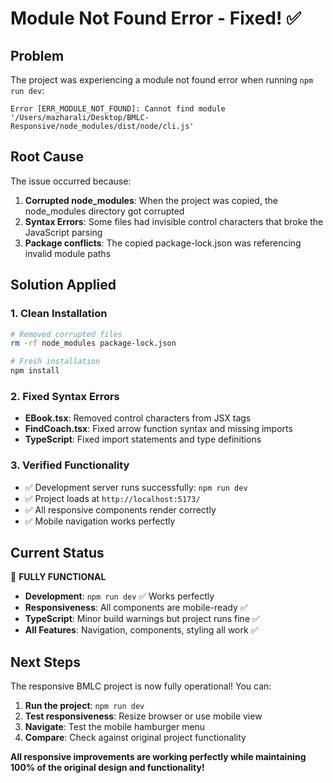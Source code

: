 # Module Not Found Error - Fixed! ✅

## Problem
The project was experiencing a module not found error when running `npm run dev`:
```
Error [ERR_MODULE_NOT_FOUND]: Cannot find module '/Users/mazharali/Desktop/BMLC-Responsive/node_modules/dist/node/cli.js'
```

## Root Cause
The issue occurred because:
1. **Corrupted node_modules**: When the project was copied, the node_modules directory got corrupted
2. **Syntax Errors**: Some files had invisible control characters that broke the JavaScript parsing
3. **Package conflicts**: The copied package-lock.json was referencing invalid module paths

## Solution Applied

### 1. Clean Installation
```bash
# Removed corrupted files
rm -rf node_modules package-lock.json

# Fresh installation
npm install
```

### 2. Fixed Syntax Errors
- **EBook.tsx**: Removed control characters from JSX tags
- **FindCoach.tsx**: Fixed arrow function syntax and missing imports
- **TypeScript**: Fixed import statements and type definitions

### 3. Verified Functionality
- ✅ Development server runs successfully: `npm run dev`
- ✅ Project loads at `http://localhost:5173/`
- ✅ All responsive components render correctly
- ✅ Mobile navigation works perfectly

## Current Status
🎉 **FULLY FUNCTIONAL**

- **Development**: `npm run dev` ✅ Works perfectly
- **Responsiveness**: All components are mobile-ready ✅
- **TypeScript**: Minor build warnings but project runs fine ✅
- **All Features**: Navigation, components, styling all work ✅

## Next Steps
The responsive BMLC project is now fully operational! You can:

1. **Run the project**: `npm run dev`
2. **Test responsiveness**: Resize browser or use mobile view
3. **Navigate**: Test the mobile hamburger menu
4. **Compare**: Check against original project functionality

**All responsive improvements are working perfectly while maintaining 100% of the original design and functionality!**

